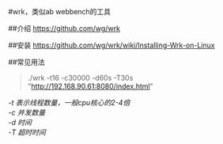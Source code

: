 #wrk，类似ab webbench的工具

##介绍
https://github.com/wg/wrk

##安装
https://github.com/wg/wrk/wiki/Installing-Wrk-on-Linux

##常见用法

> ./wrk -t16 -c30000 -d60s -T30s "http://192.168.90.61:8080/index.html"

*-t 表示线程数量，一般cpu核心的2-4倍*    
*-c 并发数量*    
*-d 时间*    
*-T 超时时间*    
